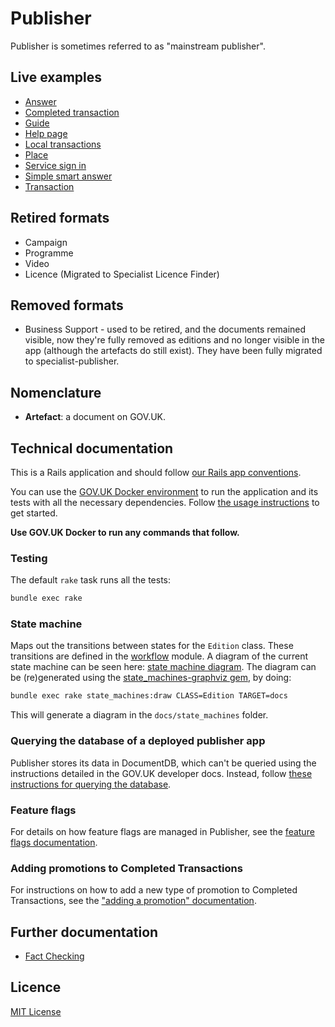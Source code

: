 # Publisher

Publisher is sometimes referred to as "mainstream publisher".

## Live examples
- [Answer](https://www.gov.uk/smart-meters)
- [Completed transaction](https://www.gov.uk/done/make-lpa)
- [Guide](https://www.gov.uk/council-tax-appeals)
- [Help page](https://www.gov.uk/help/accessibility)
- [Local transactions](https://www.gov.uk/complain-about-your-council)
- [Place](https://www.gov.uk/ukonline-centre-internet-access-computer-training)
- [Service sign in](https://www.gov.uk/log-in-file-self-assessment-tax-return/sign-in)
- [Simple smart answer](https://www.gov.uk/qualify-tax-credits)
- [Transaction](https://www.gov.uk/council-tax-bands)

## Retired formats
- Campaign
- Programme
- Video
- Licence (Migrated to Specialist Licence Finder)

## Removed formats
- Business Support - used to be retired, and the documents remained visible, now
  they're fully removed as editions and no longer visible in the app (although
  the artefacts do still exist).  They have been fully migrated to
  specialist-publisher.

## Nomenclature

- **Artefact**: a document on GOV.UK.

## Technical documentation

This is a Rails application and should follow [our Rails app conventions](https://docs.publishing.service.gov.uk/manual/conventions-for-rails-applications.html).

You can use the [GOV.UK Docker environment](https://github.com/alphagov/govuk-docker) to run the application and its tests with all the necessary dependencies.  Follow [the usage instructions](https://github.com/alphagov/govuk-docker#usage) to get started.

**Use GOV.UK Docker to run any commands that follow.**

### Testing

The default `rake` task runs all the tests:

```sh
bundle exec rake
```

### State machine

Maps out the transitions between states for the `Edition` class. These transitions are defined in the [workflow](app/models/workflow.rb) module.
A diagram of the current state machine can be seen here: [state machine diagram](docs/state_machines/state_machine_diagram_for_edition.png).
The diagram can be (re)generated using the [state_machines-graphviz gem](https://github.com/state-machines/state_machines-graphviz), by doing:

```sh
bundle exec rake state_machines:draw CLASS=Edition TARGET=docs
```

This will generate a diagram in the `docs/state_machines` folder.

### Querying the database of a deployed publisher app

Publisher stores its data in DocumentDB, which can't be queried using the instructions detailed in the GOV.UK developer docs. Instead, follow [these instructions for querying the database](docs/database-querying.md).

### Feature flags

For details on how feature flags are managed in Publisher, see the [feature flags documentation](docs/feature-flags.md).

### Adding promotions to Completed Transactions

For instructions on how to add a new type of promotion to Completed Transactions, see the ["adding a promotion" documentation](docs/adding-a-promotion-to-a-completed-transaction.md).

## Further documentation

- [Fact Checking](docs/fact-checking.md)

## Licence

[MIT License](LICENCE)
